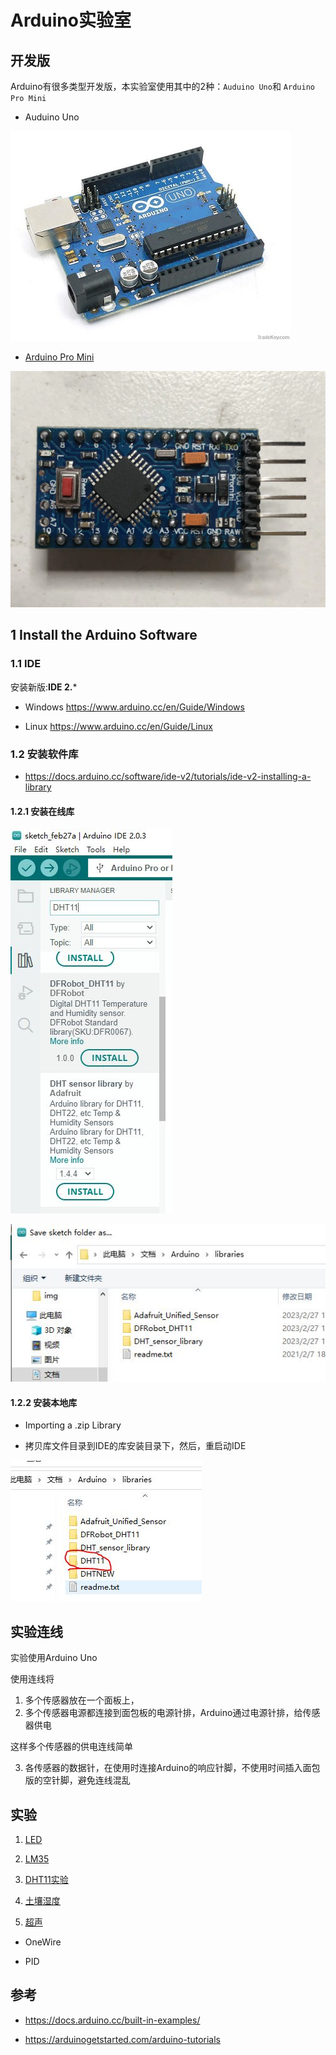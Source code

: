 # Arduino实验室

## 开发版

Arduino有很多类型开发版，本实验室使用其中的2种：`Auduino Uno`和 `Arduino Pro Mini`

* Auduino Uno

![](img/arduino.jpg)

* [Arduino Pro Mini](./course/ArduinoMiniPro初步.md)

![](/course/img/ArduinoProMini/ArduinoProMini.jpg)

## 1 Install the Arduino Software

### 1.1 IDE

安装新版:**IDE 2.***

* Windows https://www.arduino.cc/en/Guide/Windows

* Linux https://www.arduino.cc/en/Guide/Linux

### 1.2 安装软件库

* https://docs.arduino.cc/software/ide-v2/tutorials/ide-v2-installing-a-library

#### 1.2.1 安装在线库

![](./course/img/components//install_dht11_lib.jpg)

![](./course/img/IDE2_lib.jpg)

#### 1.2.2 安装本地库

* Importing a .zip Library

* 拷贝库文件目录到IDE的库安装目录下，然后，重启动IDE

![](./course/img/IDE2_lib_local.jpg)

## 实验连线

实验使用Arduino Uno

使用连线将

1. 多个传感器放在一个面板上，
2. 多个传感器电源都连接到面包板的电源针排，Arduino通过电源针排，给传感器供电

这样多个传感器的供电连线简单

3. 各传感器的数据针，在使用时连接Arduino的响应针脚，不使用时间插入面包版的空针脚，避免连线混乱

## 实验

1. [LED](./Lab_Components/Lab_LED.md)

2. [LM35](./Lab_Components/Lab_LM35.md)

3. [DHT11实验](./Lab_Components/Lab_DHT11.md)

4. [土壤湿度](./Lab_Components/Lab_Soil_Moisture.md)

5.  [超声](./Lab_Components/Lab_TCRT5000%20IR%20Sensor.md)

* OneWire

* PID

## 参考

* https://docs.arduino.cc/built-in-examples/

* https://arduinogetstarted.com/arduino-tutorials